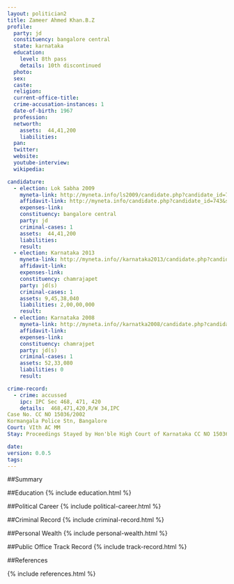 ```yaml
---
layout: politician2
title: Zameer Ahmed Khan.B.Z
profile: 
  party: jd
  constituency: bangalore central
  state: karnataka
  education: 
    level: 8th pass
    details: 10th discontinued
  photo: 
  sex: 
  caste: 
  religion: 
  current-office-title: 
  crime-accusation-instances: 1
  date-of-birth: 1967
  profession: 
  networth: 
    assets:  44,41,200
    liabilities: 
  pan: 
  twitter: 
  website: 
  youtube-interview: 
  wikipedia: 

candidature: 
  - election: Lok Sabha 2009
    myneta-link: http://myneta.info/ls2009/candidate.php?candidate_id=743
    affidavit-link: http://myneta.info/candidate.php?candidate_id=743&scan=original
    expenses-link: 
    constituency: bangalore central 
    party: jd
    criminal-cases: 1
    assets:  44,41,200
    liabilities: 
    result:  
  - election: Karnataka 2013
    myneta-link: http://myneta.info//karnataka2013/candidate.php?candidate_id=402
    affidavit-link: 
    expenses-link: 
    constituency: chamrajapet 
    party: jd(s)
    criminal-cases: 1
    assets: 9,45,38,040
    liabilities: 2,00,00,000
    result:  
  - election: Karnataka 2008
    myneta-link: http://myneta.info//karnatka2008/candidate.php?candidate_id=125
    affidavit-link: 
    expenses-link: 
    constituency: chamrajpet 
    party: jd(s)
    criminal-cases: 1
    assets: 52,33,080
    liabilities: 0
    result:  

crime-record: 
  - crime: accussed
    ipc: IPC Sec 468, 471, 420
    details:  468,471,420,R/W 34,IPC
Case No. CC NO 15036/2002 
Kormangala Police Stn, Bangalore
Court: VIth AC MM
Stay: Proceedings Stayed by Hon'ble High Court of Karnataka CC NO 15036/2002   

date: 
version: 0.0.5
tags: 
---
```

##Summary


##Education
{% include education.html %}


##Political Career
{% include political-career.html %}


##Criminal Record
{% include criminal-record.html %}


##Personal Wealth
{% include personal-wealth.html %}


##Public Office Track Record
{% include track-record.html %}


##References


{% include references.html %}
